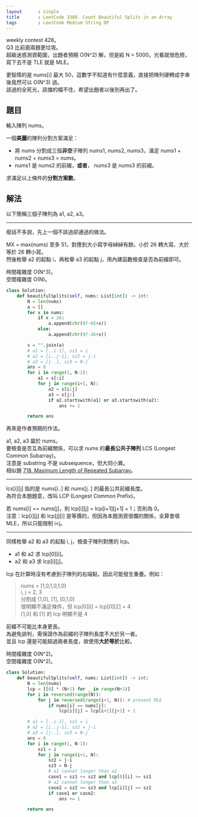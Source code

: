 ```yaml
---
layout      : single
title       : LeetCode 3388. Count Beautiful Splits in an Array
tags        : LeetCode Medium String DP
---
```

weekly contest 428。  
Q3 比前面兩題更垃圾。  
超級迷惑測資範圍，出題者預期 O(N^2) 解，但是給 N = 5000。光看就很危險，寫下去不是 TLE 就是 MLE。  

更智障的是 nums[i] 最大 50，這數字不知道有什麼意義，直接把陣列硬轉成字串後竟然可以 O(N^3) 過。  
該過的全死光，該擋的檔不住，希望出題者以後別再出了。  

## 題目

輸入陣列 nums。  

一個**美麗**的陣列分割方案滿足：  

- 將 nums 分割成三個**非空**子陣列 nums1, nums2, nums3，滿足 nums1 + nums2 + nums3 = nums。  
- nums1 是 nums2 的前綴，**或者**， nums3 是 nums3 的前綴。  

求滿足以上條件的**分割方案數**。  

## 解法

以下簡稱三個子陣列為 a1, a2, a3。  

---

廢話不多說，先上一個不該過卻通過的做法。  

MX = max(nums) 至多 51，對應到大小寫字母綽綽有餘。小於 26 轉大寫、大於等於 26 轉小寫。  
然後枚舉 a2 的起點 i，再枚舉 a3 的起點 j，用內建函數檢查是否為前綴即可。  

時間複雜度 O(N^3)。  
空間複雜度 O(N)。  

```python
class Solution:
    def beautifulSplits(self, nums: List[int]) -> int:
        N = len(nums)
        a = []
        for x in nums:
            if x < 26:
                a.append(chr(97-65+x))
            else:
                a.append(chr(97-26+x))

        s = "".join(a)
        # a1 = [..i-1], sz1 = i
        # a2 = [i..j-1], sz2 = j-i
        # a3 = [j..], sz3 = N-j
        ans = 0
        for i in range(1, N-1):
            a1 = s[:i]
            for j in range(i+1, N):
                a2 = s[i:j]
                a3 = s[j:]
                if a2.startswith(a1) or a3.startswith(a2):
                    ans += 1

        return ans
```

再來是作者預期的作法。  

a1, a2, a3 屬於 nums。  
要檢查是否互為前綴關係，可以求 nums 的**最長公共子陣列** LCS (Longest Common Subarray)。  
注意是 substring 不是 subsequence，但大同小異。  
相似題 [718. Maximum Length of Repeated Subarray](https://leetcode.com/problems/maximum-length-of-repeated-subarray/)。  

---

lcs[i][j] 指的是 nums[i..] 和 nums[j..] 的最長公共前綴長度。  
為符合本題題意，改叫 LCP (Longest Common Prefix)。  

若 nums[i] == nums[j]，則 lcp[i][j] = lcp[i+1][j+1] + 1；否則為 0。  
注意：lcp[i][j] 和 lcp[j][i] 是等價的，但因為本題測資很爛的關係，全算會噴 MLE，所以只能限制 i<j。  

---

同樣枚舉 a2 和 a3 的起點 i, j，檢查子陣列對應的 lcp。  

- a1 和 a2 求 lcp[0][i]。  
- a2 和 a3 求 lcp[i][j]。  

lcp 在計算時沒有考慮到子陣列的右端點，因此可能發生重疊。例如：  
> nums = [1,0,1,0,1,0]  
> i, j = 2, 3  
> 分割成 [1,0], [1], [0,1,0]  
> 很明顯不滿足條件，但 lcp[0][i] = lcp[0][2] = 4  
> [1,0] 和 [1] 的 lcp 明顯不是 4  

前綴不可能比本身更長。  
為避免誤判，需保證作為前綴的子陣列長度不大於另一者。  
並且 lcp 還是可能超過兩者長度，故使用**大於等於**比較。  

時間複雜度 O(N^2)。  
空間複雜度 O(N^2)。  

```python
class Solution:
    def beautifulSplits(self, nums: List[int]) -> int:
        N = len(nums)
        lcp = [[0] * (N+1) for _ in range(N+1)]
        for i in reversed(range(N)):
            for j in reversed(range(i+1, N)): # prevent MLE
                if nums[i] == nums[j]:
                    lcp[i][j] = lcp[i+1][j+1] + 1

        # a1 = [..i-1], sz1 = i
        # a2 = [i..j-1], sz2 = j-i
        # a3 = [j..], sz3 = N-j
        ans = 0
        for i in range(1, N-1):
            sz1 = i
            for j in range(i+1, N):
                sz2 = j-i
                sz3 = N-j
                # a1 cannot longer than a2
                case1 = sz1 <= sz2 and lcp[0][i] >= sz1
                # a2 cannot longer than a3
                case2 = sz2 <= sz3 and lcp[i][j] >= sz2
                if case1 or case2:
                    ans += 1

        return ans
```
